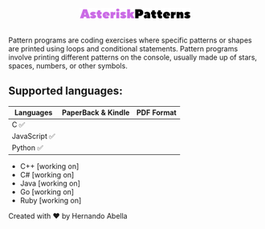<div align="center"><img title="logo" alt="logo" src="/images/logo-light.png"></div>
<br/>
<p>Pattern programs are coding exercises where specific patterns or shapes are printed using loops and conditional statements. Pattern programs involve printing different patterns on the console, usually made up of stars, spaces, numbers, or other symbols.<p>

## Supported languages:
| Languages | PaperBack & Kindle | PDF Format |
|-|-|-|
| C ✅ | |
| JavaScript ✅ | |
| Python ✅ | |
- C++ [working on]
- C# [working on]
- Java [working on]
- Go [working on]
- Ruby [working on] 

Created with ❤️ by Hernando Abella
